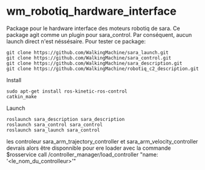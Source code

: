 # wm_robotiq_hardware_interface

Package pour le hardware interface des moteurs robotiq de sara.
Ce package agit comme un plugin pour sara_control. Par conséquent, aucun launch direct n'est néssésaire.
Pour tester ce package:
```
git clone https://github.com/WalkingMachine/sara_launch.git
git clone https://github.com/WalkingMachine/sara_control.git
git clone https://github.com/WalkingMachine/sara_description.git
git clone https://github.com/WalkingMachine/robotiq_c2_description.git
```
Install
```
sudo apt-get install ros-kinetic-ros-control
catkin_make
```
Launch
```
roslaunch sara_description sara_description
roslaunch sara_control sara_control
roslaunch sara_launch sara_control
```

les controleur sara_arm_trajectory_controller et sara_arm_velocity_controller devrais alors être disponnible pour ere loader avec la commande $rosservice call /controller_manager/load_controller "name: '<le_nom_du_controlleur>'"
  
